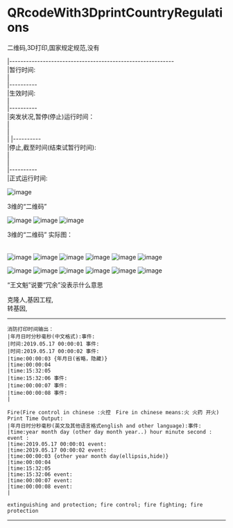 # QRcodeWith3DprintCountryRegulations
二维码,3D打印,国家规定规范,没有

|-----------------------------------------------------------     </br>
|暂行时间:                                                        </br>
|                                                               
|----------                                                      </br>
|生效时间:                                                        </br>
|                                                                 
|----------                                                      </br>
|突发状况,暂停(停止)运行时间：                                      </br>
|                                                                 
|                       
|
|----------                                                       </br>
|停止,截至时间(结束试暂行时间):                                     </br>
|                                                                 </br>
|                                                                 </br>
|----------                                                       </br>
|正式运行时间:                                                      </br>

![image](https://github.com/qizhoward/GameCarSystemDemo/blob/master/make.PNG)


3维的“二维码”                                                        </br>

![image](https://github.com/PhoneDeveloperExplore/QRcodeWith3DprintCountryRegulations/blob/master/QRcode1.PNG)
![image](https://github.com/PhoneDeveloperExplore/QRcodeWith3DprintCountryRegulations/blob/master/QRcode2.PNG)
![image](https://github.com/qizhoward/PhoneDeveloperExplore/QRcodeWith3DprintCountryRegulations/blob/master/QRcode3.PNG)


3维的“二维码” 实际图：　　　　　　　　　　　　　　　　　　　　　　　　　 </br>　　　


![image](https://github.com/PhoneDeveloperExplore/QRcodeWith3DprintCountryRegulations/blob/master/QRcodeSJ1.PNG)
![image](https://github.com/PhoneDeveloperExplore/QRcodeWith3DprintCountryRegulations/blob/master/QRcodeSJ2.PNG)
![image](https://github.com/PhoneDeveloperExplore/QRcodeWith3DprintCountryRegulations/blob/master/QRcodeSJ3.PNG)
![image](https://github.com/PhoneDeveloperExplore/QRcodeWith3DprintCountryRegulations/blob/master/QRcodeSJ4.PNG)
![image](https://github.com/PhoneDeveloperExplore/QRcodeWith3DprintCountryRegulations/blob/master/QRcodeSJ5.PNG)
![image](https://github.com/PhoneDeveloperExplore/QRcodeWith3DprintCountryRegulations/blob/master/QRcodeSJ6.PNG)

![image](https://github.com/PhoneDeveloperExplore/QRcodeWith3DprintCountryRegulations/blob/master/二维码实际1.PNG)
![image](https://github.com/PhoneDeveloperExplore/QRcodeWith3DprintCountryRegulations/blob/master/二维码实际2.PNG)
![image](https://github.com/PhoneDeveloperExplore/QRcodeWith3DprintCountryRegulations/blob/master/二维码实际3.PNG)
![image](https://github.com/PhoneDeveloperExplore/QRcodeWith3DprintCountryRegulations/blob/master/二维码实际4.PNG)
![image](https://github.com/PhoneDeveloperExplore/QRcodeWith3DprintCountryRegulations/blob/master/二维码实际5.PNG)
![image](https://github.com/PhoneDeveloperExplore/QRcodeWith3DprintCountryRegulations/blob/master/二维码实际6.PNG)


“王文魁”说要“冗余”没表示什么意思                                     </br>

克隆人,基因工程,                                                    </br>
转基因,                                                            </br>


----------

    消防打印时间输出：                              
    |年月日时分秒毫秒(中文格式):事件:　                
    |时间:2019.05.17 00:00:01 事件:
    |时间:2019.05.17 00:00:02 事件:
    |time:00:00:03 {年月日(省略，隐藏)}
    |time:00:00:04 
    |time:15:32:05 
    |time:15:32:06 事件:
    |time:00:00:07 事件:
    |time:00:00:08 事件:
    |
    
    Fire(Fire control in chinese :火控　Fire in chinese means:火 火药 开火) Print Time Output:
    |年月日时分秒毫秒(英文及其他语言格式english and other language):事件:
    |time:year month day (other day month year..) hour minute second : event :
    |time:2019.05.17 00:00:01 event:
    |time:2019.05.17 00:00:02 event:
    |time:00:00:03 {other year month day(ellipsis,hide)}
    |time:00:00:04
    |time:15:32:05
    |time:15:32:06 event:
    |time:00:00:07 event:
    |time:00:00:08 event:
    |
    
    extinguishing and protection; fire control; fire fighting; fire protection
    
----------    






